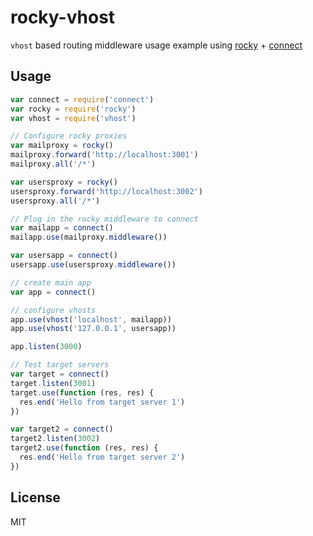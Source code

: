 # rocky-vhost

`vhost` based routing middleware usage example using [rocky](https://github.com/h2non/rocky) + [connect](https://github.com/senchalabs/connect)

## Usage

```js
var connect = require('connect')
var rocky = require('rocky')
var vhost = require('vhost')

// Configure rocky proxies
var mailproxy = rocky()
mailproxy.forward('http://localhost:3001')
mailproxy.all('/*')

var usersproxy = rocky()
usersproxy.forward('http://localhost:3002')
usersproxy.all('/*')

// Plug in the rocky middleware to connect
var mailapp = connect()
mailapp.use(mailproxy.middleware())

var usersapp = connect()
usersapp.use(usersproxy.middleware())

// create main app
var app = connect()

// configure vhosts
app.use(vhost('localhost', mailapp))
app.use(vhost('127.0.0.1', usersapp))

app.listen(3000)

// Test target servers
var target = connect()
target.listen(3001)
target.use(function (res, res) {
  res.end('Hello from target server 1')
})

var target2 = connect()
target2.listen(3002)
target2.use(function (res, res) {
  res.end('Hello from target server 2')
})
```

## License

MIT
